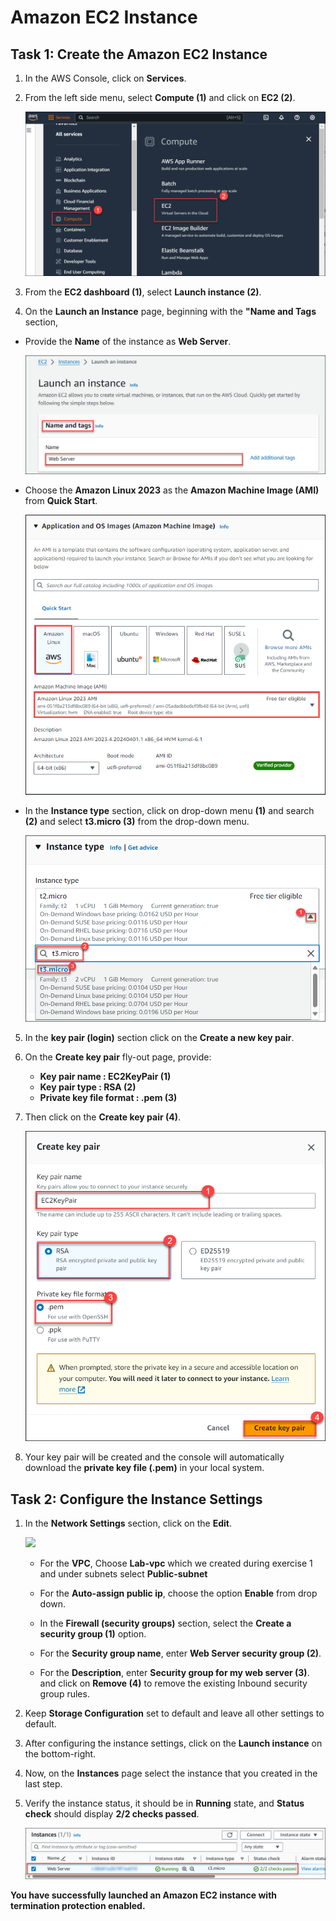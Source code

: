 # Amazon EC2 Instance

## Task 1: Create the Amazon EC2 Instance

1. In the AWS Console, click on **Services**.

2. From the left side menu, select **Compute (1)** and click on **EC2 (2)**.
 
   ![](./img/aws2.png)

3.  From the **EC2 dashboard (1)**, select **Launch instance (2)**.

4.  On the **Launch an Instance** page, beginning with the **"Name and Tags** section,

-  Provide the **Name** of the instance as **Web Server**.

   ![](./img/Name-Tags.png)

-  Choose the **Amazon Linux 2023** as the  **Amazon Machine Image (AMI)** from **Quick Start**.

   ![](./img/quickstart.png)

-  In the **Instance type** section, click on drop-down menu **(1)** and search **(2)** and select **t3.micro (3)** from the drop-down menu.

   ![](./img/InstannceType.png)


5. In the **key pair (login)** section click on the **Create a new key pair**.
   
6. On the **Create key pair** fly-out page, provide:
   * **Key pair name : EC2KeyPair (1)**
   * **Key pair type : RSA (2)**
   * **Private key file format : .pem (3)**
7. Then click on the **Create key pair (4)**.

   ![](./img/keypair-create.png)

8. Your key pair will be created and the console will automatically download the **private key file (.pem)** in your local system.

## Task 2: Configure the Instance Settings

1. In the **Network Settings** section, click on the **Edit**. 

   ![](./img/network.png)

   * For the **VPC**, Choose **Lab-vpc** which we created during exercise 1 and under subnets select **Public-subnet**

   * For the **Auto-assign public ip**, choose the option **Enable** from drop down.

   * In the **Firewall (security groups)** section, select the **Create a security group (1)** option.
   
   * For the **Security group name**, enter **Web Server security group (2)**. 
   
   * For the **Description**, enter **Security group for my web server (3)**. and click on **Remove (4)** to remove the existing Inbound security group rules.

2. Keep **Storage Configuration** set to default and leave all other settings to default.

3. After configuring the instance settings, click on the **Launch instance** on the bottom-right.

4. Now, on the **Instances** page select the instance that you created in the last step.

5. Verify the instance status, it should be in  **Running** state, and **Status check** should display **2/2 checks passed**.

      ![](./img/success.png)

**You have successfully launched an Amazon EC2 instance with termination protection enabled.**
